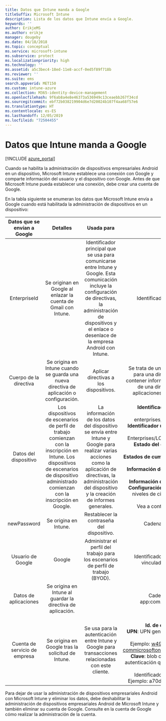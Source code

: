 ```yaml
---
title: Datos que Intune manda a Google
titleSuffix: Microsoft Intune
description: Lista de los datos que Intune envía a Google.
keywords: ''
author: ErikjeMS
ms.author: erikje
manager: dougeby
ms.date: 04/18/2018
ms.topic: conceptual
ms.service: microsoft-intune
ms.subservice: protect
ms.localizationpriority: high
ms.technology: ''
ms.assetid: a5c3bec4-18ed-11e8-accf-0ed5f89f718b
ms.reviewer: ''
ms.suite: ems
search.appverid: MET150
ms.custom: intune-azure
ms.collection: M365-identity-device-management
ms.openlocfilehash: 9f6ab8a4e8e46373a536949c13ceaebb267f34cd
ms.sourcegitcommit: ebf72b038219904d6e7d20024b107f4aa68f57e6
ms.translationtype: HT
ms.contentlocale: es-ES
ms.lasthandoff: 12/05/2019
ms.locfileid: "72504455"
---
```

# <a name="data-intune-sends-to-google"></a>Datos que Intune manda a Google

[!INCLUDE [azure_portal](../includes/azure_portal.md)]

Cuando se habilita la administración de dispositivos empresariales Android en un dispositivo, Microsoft Intune establece una conexión con Google y comparte información del usuario y el dispositivo con Google. Antes de que Microsoft Intune pueda establecer una conexión, debe crear una cuenta de Google.

En la tabla siguiente se enumeran los datos que Microsoft Intune envía a Google cuando está habilitada la administración de dispositivos en un dispositivo:


| Datos que se envían a Google | Detalles | Usada para | Ejemplo |
|:---:|:---:|:---:|:---:|
| EnterpriseId | Se originan en Google al enlazar la cuenta de Gmail con Intune. | Identificador principal que se usa para comunicarse entre Intune y Google.  Esta comunicación incluye la configuración de directivas, la administración de dispositivos y el enlace o desenlace de la empresa Android con Intune. | Identificador único, formato de ejemplo: LC04eik8a6 |
| Cuerpo de la directiva | Se origina en Intune cuando se guarda una nueva directiva de aplicación o configuración. | Aplicar directivas a los dispositivos. | Se trata de una colección de todos los valores configurados para una directiva de aplicación o configuración. Puede contener información del cliente si se proporciona como parte de una directiva, como nombres de red, nombres de aplicaciones y configuración específica de la aplicación. |
| Datos del dispositivo | Los dispositivos de escenarios de perfil de trabajo comienzan con la inscripción en Intune. Los dispositivos de escenarios de dispositivo administrado comienzan con la inscripción en Google. | La información de los datos del dispositivo se envía entre Intune y Google para realizar varias acciones como la aplicación de directivas, la administración del dispositivo y la creación de informes generales. | **Identificador único para representar el nombre del dispositivo.** Ejemplo: enterprises/LC04ebru7b/devices/3592d971168f9ae4<br>**Identificador único para representar el nombre de usuario.** Ejemplo: Enterprises/LC04ebru7b/users/116838519924207449711<br>**Estado del dispositivo.** Ejemplos: activo, deshabilitado, aprovisionamiento.<br>**Estados de cumplimiento.** Ejemplos: configuración no admitida, faltan aplicaciones necesarias<br>**Información del software.** Ejemplos: versiones de software y nivel de revisión.<br>**Información de red.** Ejemplos: IMEI, MEID, WifiMacAddress<br>**Configuración del dispositivo.** Ejemplos: información sobre niveles de cifrado y si el dispositivo permite aplicaciones desconocidas.<br> Vea a continuación un ejemplo de un mensaje JSON. |
| newPassword | Se origina en Intune. | Restablecer la contraseña del dispositivo. | Cadena que representa una nueva contraseña. |
| Usuario de Google | Google | Administrar el perfil del trabajo para los escenarios de perfil de trabajo (BYOD). | Identificador único para representar la cuenta de Gmail vinculada. Ejemplo: 114223373813435875042 |
| Datos de aplicaciones | Se origina en Intune al guardar la directiva de aplicación. |  | Cadena de nombre de aplicación. Ejemplo: app:com.microsoft.windowsintune.companyportal |
| Cuenta de servicio de empresa | Se origina en Google tras la solicitud de Intune. | Se usa para la autenticación entre Intune y Google para transacciones relacionadas con este cliente. | Hay varias partes:<br> **Id. de empresa**: documentado anteriormente.<br>**UPN**: UPN generado usado en la autenticación en nombre del cliente.<br>Ejemplo: w49d77900526190e26708c31c9e8a0@pfwp-commicrosoftonedfmdm2.google.com.iam.gserviceaccount.com<br>**Clave**: blob codificado en Base64 usado en solicitudes de autenticación que se almacena cifrado en el servicio, pero este es el aspecto del blob:<br> Identificador único para representar la clave del cliente<br>Ejemplo: a70d4d53eefbd781ce7ad6a6495c65eb15e74f1f |


Para dejar de usar la administración de dispositivos empresariales Android con Microsoft Intune y eliminar los datos, debe deshabilitar la administración de dispositivos empresariales Android de Microsoft Intune y también eliminar su cuenta de Google. Consulte en la cuenta de Google cómo realizar la administración de la cuenta.


